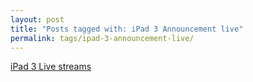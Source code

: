 ```yaml
---
layout: post
title: "Posts tagged with: iPad 3 Announcement live"
permalink: tags/ipad-3-announcement-live/
---
```

[iPad 3 Live streams](/2012/03/ipad-3-live-streams)
